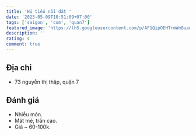 ```yaml
---
title: 'Hủ tiếu nồi đất '
date: '2023-05-09T10:51:09+07:00'
tags: ['saigon', 'com', 'quan7']
featured_image: 'https://lh5.googleusercontent.com/p/AF1QipOEHTrmWn8uadvNw32TwrHRgvZhH9SY2JoNg8RI=w408-h544-k-no'
description: ''
rating: 4
comment: true
---
```


## Địa chỉ

- 73 nguyễn thị thập, quận 7

## Đánh giá

- Nhiều món.
- Mát mẻ, trần cao.
- Giá ~ 60-100k.
